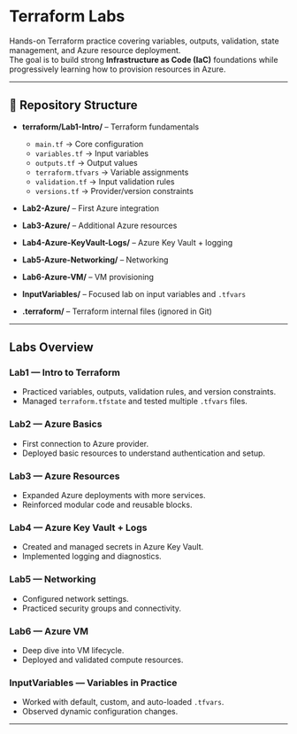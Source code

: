 # Terraform Labs

Hands-on Terraform practice covering variables, outputs, validation, state management, and Azure resource deployment.  
The goal is to build strong **Infrastructure as Code (IaC)** foundations while progressively learning how to provision resources in Azure.

---

## 📂 Repository Structure

- **terraform/Lab1-Intro/** – Terraform fundamentals  
  - `main.tf` → Core configuration  
  - `variables.tf` → Input variables  
  - `outputs.tf` → Output values  
  - `terraform.tfvars` → Variable assignments  
  - `validation.tf` → Input validation rules  
  - `versions.tf` → Provider/version constraints  

- **Lab2-Azure/** – First Azure integration  

- **Lab3-Azure/** – Additional Azure resources  

- **Lab4-Azure-KeyVault-Logs/** – Azure Key Vault + logging  

- **Lab5-Azure-Networking/** – Networking  

- **Lab6-Azure-VM/** – VM provisioning  

- **InputVariables/** – Focused lab on input variables and `.tfvars`  

- **.terraform/** – Terraform internal files (ignored in Git)  


---

## Labs Overview

### Lab1 — Intro to Terraform
- Practiced variables, outputs, validation rules, and version constraints.
- Managed `terraform.tfstate` and tested multiple `.tfvars` files.

### Lab2 — Azure Basics
- First connection to Azure provider.
- Deployed basic resources to understand authentication and setup.

### Lab3 — Azure Resources
- Expanded Azure deployments with more services.
- Reinforced modular code and reusable blocks.

### Lab4 — Azure Key Vault + Logs
- Created and managed secrets in Azure Key Vault.
- Implemented logging and diagnostics.

### Lab5 — Networking
- Configured network settings.
- Practiced security groups and connectivity.

### Lab6 — Azure VM
- Deep dive into VM lifecycle.
- Deployed and validated compute resources.

### InputVariables — Variables in Practice
- Worked with default, custom, and auto-loaded `.tfvars`.
- Observed dynamic configuration changes.

---
